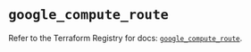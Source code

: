 # `google_compute_route`

Refer to the Terraform Registry for docs: [`google_compute_route`](https://registry.terraform.io/providers/hashicorp/google-beta/5.37.0/docs/resources/google_compute_route).
